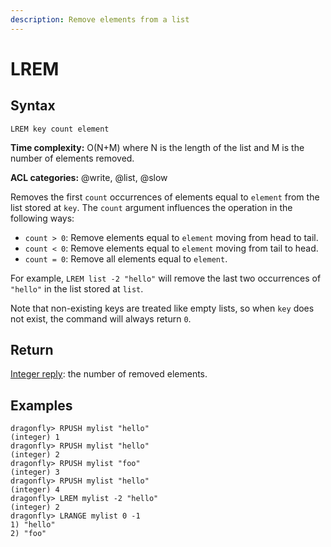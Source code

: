 ```yaml
---
description: Remove elements from a list
---
```


# LREM

## Syntax

    LREM key count element

**Time complexity:** O(N+M) where N is the length of the list and M is the number of elements removed.

**ACL categories:** @write, @list, @slow

Removes the first `count` occurrences of elements equal to `element` from the list
stored at `key`.
The `count` argument influences the operation in the following ways:

* `count > 0`: Remove elements equal to `element` moving from head to tail.
* `count < 0`: Remove elements equal to `element` moving from tail to head.
* `count = 0`: Remove all elements equal to `element`.

For example, `LREM list -2 "hello"` will remove the last two occurrences of
`"hello"` in the list stored at `list`.

Note that non-existing keys are treated like empty lists, so when `key` does not
exist, the command will always return `0`.

## Return

[Integer reply](https://redis.io/docs/reference/protocol-spec/#integers): the number of removed elements.

## Examples

```shell
dragonfly> RPUSH mylist "hello"
(integer) 1
dragonfly> RPUSH mylist "hello"
(integer) 2
dragonfly> RPUSH mylist "foo"
(integer) 3
dragonfly> RPUSH mylist "hello"
(integer) 4
dragonfly> LREM mylist -2 "hello"
(integer) 2
dragonfly> LRANGE mylist 0 -1
1) "hello"
2) "foo"
```
